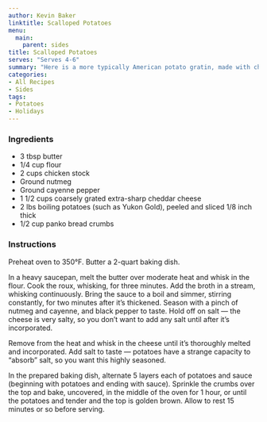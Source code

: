 ```yaml
---
author: Kevin Baker
linktitle: Scalloped Potatoes
menu:
  main:
    parent: sides
title: Scalloped Potatoes
serves: "Serves 4-6"
summary: "Here is a more typically American potato gratin, made with cheddar cheese and topped with crispy crumbs."
categories:
- All Recipes
- Sides
tags:
- Potatoes
- Holidays
---
```

### Ingredients

<div class="ingredient-list">

* 3 tbsp butter  
* 1/4 cup flour  
* 2 cups chicken stock  
* Ground nutmeg  
* Ground cayenne pepper  
* 1 1/2 cups coarsely grated extra-sharp cheddar cheese  
* 2 lbs boiling potatoes (such as Yukon Gold), peeled and sliced 1/8 inch thick  
* 1/2 cup panko bread crumbs  

</div>

### Instructions
Preheat oven to 350°F. Butter a 2-quart baking dish.

In a heavy saucepan, melt the butter over moderate heat and whisk in the flour. Cook the roux, whisking, for three minutes. Add the broth in a stream, whisking continuously. Bring the sauce to a boil and simmer, stirring constantly, for two minutes after it’s thickened. Season with a pinch of nutmeg and cayenne, and black pepper to taste. Hold off on salt — the cheese is very salty, so you don’t want to add any salt until after it’s incorporated.

Remove from the heat and whisk in the cheese until it’s thoroughly melted and incorporated.  Add salt to taste — potatoes have a strange capacity to “absorb” salt, so you want this highly seasoned.

In the prepared baking dish, alternate 5 layers each of potatoes and sauce (beginning with potatoes and ending with sauce). Sprinkle the crumbs over the top and bake, uncovered, in the middle of the oven for 1 hour, or until the potatoes and tender and the top is golden brown.  Allow to rest 15 minutes or so before serving.